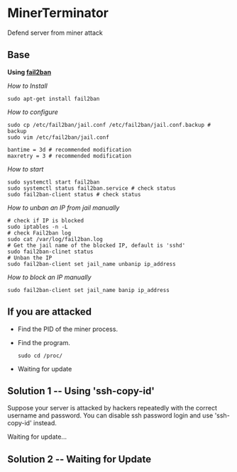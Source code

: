 # MinerTerminator
Defend server from miner attack

## Base

**Using [fail2ban](https://www.fail2ban.org/)**

*How to Install*

```shell
sudo apt-get install fail2ban
```

*How to configure*

```shell
sudo cp /etc/fail2ban/jail.conf /etc/fail2ban/jail.conf.backup # backup
sudo vim /etc/fail2ban/jail.conf
```

```
bantime = 3d # recommended modification
maxretry = 3 # recommended modification
```

*How to start*

```shell
sudo systemctl start fail2ban
sudo systemctl status fail2ban.service # check status
sudo fail2ban-client status # check status
```



*How to unban an IP from jail manually*

```shell
# check if IP is blocked
sudo iptables -n -L
# check Fail2ban log
sudo cat /var/log/fail2ban.log
# Get the jail name of the blocked IP, default is 'sshd'
sudo fail2ban-clinet status
# Unban the IP
sudo fail2ban-client set jail_name unbanip ip_address
```

*How to block an IP manually*

```shell
sudo fail2ban-client set jail_name banip ip_address
```



## If you are attacked

- Find the PID of the miner process.

- Find the program.

  ```
  sudo cd /proc/
  
  ```

- Waiting for update



## Solution 1 -- Using 'ssh-copy-id'

Suppose your server is attacked by hackers repeatedly with the correct username and password. You can disable ssh password login and use 'ssh-copy-id' instead.

Waiting for update...



## Solution 2 -- Waiting for Update


